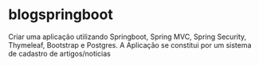 # blogspringboot
Criar uma aplicação utilizando Springboot, Spring MVC, Spring Security, Thymeleaf, Bootstrap e Postgres. A Aplicação se constitui por um sistema de cadastro de artigos/noticias
